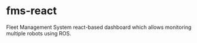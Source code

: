 # fms-react
Fleet Management System react-based dashboard which allows monitoring multiple robots using ROS. 
